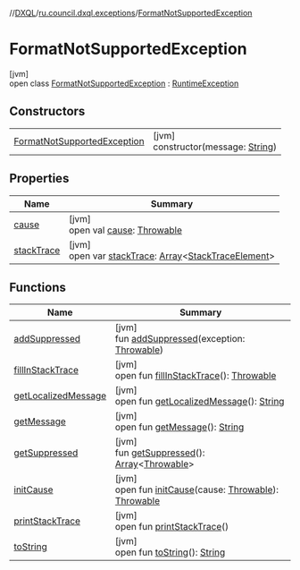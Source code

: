//[DXQL](../../../index.md)/[ru.council.dxql.exceptions](../index.md)/[FormatNotSupportedException](index.md)

# FormatNotSupportedException

[jvm]\
open class [FormatNotSupportedException](index.md) : [RuntimeException](https://docs.oracle.com/javase/8/docs/api/java/lang/RuntimeException.html)

## Constructors

| | |
|---|---|
| [FormatNotSupportedException](-format-not-supported-exception.md) | [jvm]<br>constructor(message: [String](https://docs.oracle.com/javase/8/docs/api/java/lang/String.html)) |

## Properties

| Name | Summary |
|---|---|
| [cause](../-validation-exception/index.md#-1023347080%2FProperties%2F-1216412040) | [jvm]<br>open val [cause](../-validation-exception/index.md#-1023347080%2FProperties%2F-1216412040): [Throwable](https://docs.oracle.com/javase/8/docs/api/java/lang/Throwable.html) |
| [stackTrace](../-validation-exception/index.md#1573944892%2FProperties%2F-1216412040) | [jvm]<br>open var [stackTrace](../-validation-exception/index.md#1573944892%2FProperties%2F-1216412040): [Array](https://kotlinlang.org/api/latest/jvm/stdlib/kotlin/-array/index.html)&lt;[StackTraceElement](https://docs.oracle.com/javase/8/docs/api/java/lang/StackTraceElement.html)&gt; |

## Functions

| Name | Summary |
|---|---|
| [addSuppressed](../-validation-exception/index.md#-1898257014%2FFunctions%2F-1216412040) | [jvm]<br>fun [addSuppressed](../-validation-exception/index.md#-1898257014%2FFunctions%2F-1216412040)(exception: [Throwable](https://docs.oracle.com/javase/8/docs/api/java/lang/Throwable.html)) |
| [fillInStackTrace](../-validation-exception/index.md#-1207709164%2FFunctions%2F-1216412040) | [jvm]<br>open fun [fillInStackTrace](../-validation-exception/index.md#-1207709164%2FFunctions%2F-1216412040)(): [Throwable](https://docs.oracle.com/javase/8/docs/api/java/lang/Throwable.html) |
| [getLocalizedMessage](../-validation-exception/index.md#-2138642817%2FFunctions%2F-1216412040) | [jvm]<br>open fun [getLocalizedMessage](../-validation-exception/index.md#-2138642817%2FFunctions%2F-1216412040)(): [String](https://docs.oracle.com/javase/8/docs/api/java/lang/String.html) |
| [getMessage](../-validation-exception/index.md#1068546184%2FFunctions%2F-1216412040) | [jvm]<br>open fun [getMessage](../-validation-exception/index.md#1068546184%2FFunctions%2F-1216412040)(): [String](https://docs.oracle.com/javase/8/docs/api/java/lang/String.html) |
| [getSuppressed](../-validation-exception/index.md#1678506999%2FFunctions%2F-1216412040) | [jvm]<br>fun [getSuppressed](../-validation-exception/index.md#1678506999%2FFunctions%2F-1216412040)(): [Array](https://kotlinlang.org/api/latest/jvm/stdlib/kotlin/-array/index.html)&lt;[Throwable](https://docs.oracle.com/javase/8/docs/api/java/lang/Throwable.html)&gt; |
| [initCause](../-validation-exception/index.md#-104903378%2FFunctions%2F-1216412040) | [jvm]<br>open fun [initCause](../-validation-exception/index.md#-104903378%2FFunctions%2F-1216412040)(cause: [Throwable](https://docs.oracle.com/javase/8/docs/api/java/lang/Throwable.html)): [Throwable](https://docs.oracle.com/javase/8/docs/api/java/lang/Throwable.html) |
| [printStackTrace](../-validation-exception/index.md#-1357294889%2FFunctions%2F-1216412040) | [jvm]<br>open fun [printStackTrace](../-validation-exception/index.md#-1357294889%2FFunctions%2F-1216412040)() |
| [toString](../-validation-exception/index.md#1869833549%2FFunctions%2F-1216412040) | [jvm]<br>open fun [toString](../-validation-exception/index.md#1869833549%2FFunctions%2F-1216412040)(): [String](https://docs.oracle.com/javase/8/docs/api/java/lang/String.html) |
